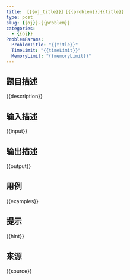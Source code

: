 ```yaml
---
title: 【{{oj_title}}】[{{problem}}]{{title}}
type: post
slug: {{oj}}-{{problem}}
categories:
  - {{oj}}
ProblemParams:
  ProblemTitle: "{{title}}"
  TimeLimit: "{{timeLimit}}"
  MemoryLimit: "{{memoryLimit}}"
---
```


## 题目描述

{{description}}

## 输入描述

{{input}}

## 输出描述

{{output}}

## 用例

{{examples}}

## 提示

{{hint}}

## 来源

{{source}}
